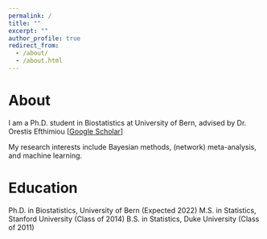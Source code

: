```yaml
---
permalink: /
title: ""
excerpt: ""
author_profile: true
redirect_from: 
  - /about/
  - /about.html
---
```


# About

I am a Ph.D. student in Biostatistics at University of Bern, advised by Dr. Orestis Efthimiou [[Google Scholar](https://scholar.google.gr/citations?user=Vnips7cAAAAJ&hl=en)]

My research interests include Bayesian methods, (network) meta-analysis, and machine learning. 

# Education

Ph.D. in Biostatistics, University of Bern (Expected 2022)
M.S. in Statistics, Stanford University (Class of 2014)
B.S. in Statistics, Duke University (Class of 2011)


